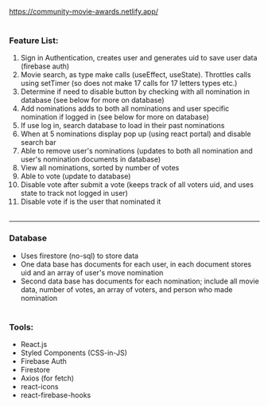 https://community-movie-awards.netlify.app/ <br /><br />
### Feature List: 
1. Sign in Authentication, creates user and generates uid to save user data (firebase auth)
2. Movie search, as type make calls (useEffect, useState). Throttles calls using setTimer (so does not make 17 calls for 17 letters types etc.)
3. Determine if need to disable button by checking with all nomination in database (see below for more on database)
4. Add nominations adds to both all nominations and user specific nomination if logged in (see below for more on database)
5. If use log in, search database to load in their past nominations
6. When at 5 nominations display pop up (using react portal) and disable search bar
7. Able to remove user's nominations (updates to both all nomination and user's nomination documents in database)
8. View all nominations, sorted by number of votes
9. Able to vote (update to database) 
10. Disable vote after submit a vote (keeps track of all voters uid, and uses state to track not logged in user)
11. Disable vote if is the user that nominated it <br /><br />
--- 
### Database
- Uses firestore (no-sql) to store data
- One data base has documents for each user, in each document stores uid and an array of user's move nomination
- Second data base has documents for each nomination; include all movie data, number of votes, an array of voters, and person who made nomination <br /><br />

### Tools:
- React.js
- Styled Components (CSS-in-JS)
- Firebase Auth
- Firestore
- Axios (for fetch)
- react-icons
- react-firebase-hooks
